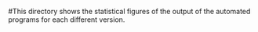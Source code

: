 #This directory shows the statistical figures of the output of the automated programs for each different version.
